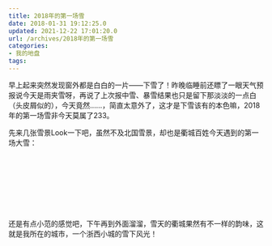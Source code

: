 ```yaml
---
title: 2018年的第一场雪
date: 2018-01-31 19:12:25.0
updated: 2021-12-22 17:01:20.0
url: /archives/2018年的第一场雪
categories: 
- 我的地盘
tags: 
---
```


<!-- wp:paragraph -->
<p>早上起来突然发现窗外都是白白的一片——下雪了！昨晚临睡前还瞟了一眼天气预报说今天是雨夹雪呀，再说了上次报中雪、暴雪结果也只是留下那淡淡的一点白（头皮屑似的），今天竟然……，简直太意外了，这才是下雪该有的本色嘛，2018年的第一场雪非今天莫属了233。</p>
<!-- /wp:paragraph -->

<!-- wp:paragraph -->
<p>先来几张雪景Look一下吧，虽然不及北国雪景，却也是衢城百姓今天遇到的第一场大雪：</p>
<!-- /wp:paragraph -->

<!-- wp:image -->
<figure class="wp-block-image"><img src="https://api.uu126.cn/wp-content/uploads/2018/01/qzxj01.jpg" alt=""/></figure>
<!-- /wp:image -->

<!-- wp:image -->
<figure class="wp-block-image"><img src="https://api.uu126.cn/wp-content/uploads/2018/01/qzxj02.jpg" alt=""/></figure>
<!-- /wp:image -->

<!-- wp:image -->
<figure class="wp-block-image"><img src="https://api.uu126.cn/wp-content/uploads/2018/01/qzxj03.jpg" alt=""/></figure>
<!-- /wp:image -->

<!-- wp:image -->
<figure class="wp-block-image"><img src="https://api.uu126.cn/wp-content/uploads/2018/01/qzxj04.jpg" alt=""/></figure>
<!-- /wp:image -->

<!-- wp:image -->
<figure class="wp-block-image"><img src="https://api.uu126.cn/wp-content/uploads/2018/01/qzxj05.jpg" alt=""/></figure>
<!-- /wp:image -->

<!-- wp:image -->
<figure class="wp-block-image"><img src="https://api.uu126.cn/wp-content/uploads/2018/01/qzxj06.jpg" alt=""/></figure>
<!-- /wp:image -->

<!-- wp:image -->
<figure class="wp-block-image"><img src="https://api.uu126.cn/wp-content/uploads/2018/01/qzxj07.jpg" alt=""/></figure>
<!-- /wp:image -->

<!-- wp:image -->
<figure class="wp-block-image"><img src="https://api.uu126.cn/wp-content/uploads/2018/01/qzxj08.jpg" alt=""/></figure>
<!-- /wp:image -->

<!-- wp:image -->
<figure class="wp-block-image"><img src="https://api.uu126.cn/wp-content/uploads/2018/01/qzxj09.jpg" alt=""/></figure>
<!-- /wp:image -->

<!-- wp:paragraph -->
<p>还是有点小范的感觉吧，下午再到外面溜溜，雪天的衢城果然有不一样的韵味，这就是我所在的城市，一个浙西小城的雪下风光！</p>
<!-- /wp:paragraph -->
